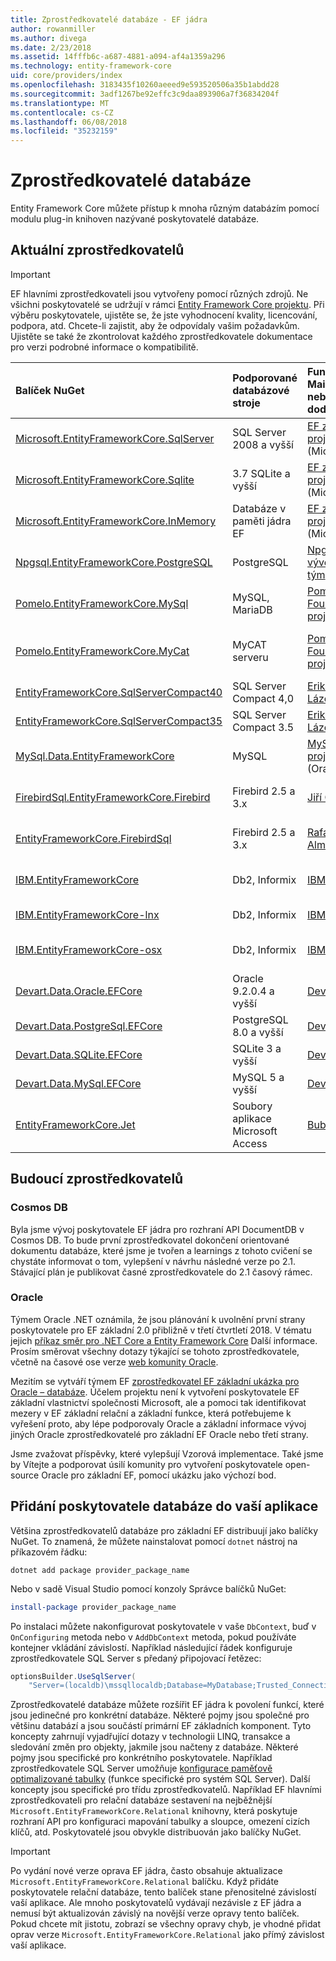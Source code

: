 ```yaml
---
title: Zprostředkovatelé databáze - EF jádra
author: rowanmiller
ms.author: divega
ms.date: 2/23/2018
ms.assetid: 14fffb6c-a687-4881-a094-af4a1359a296
ms.technology: entity-framework-core
uid: core/providers/index
ms.openlocfilehash: 3183435f10260aeeed9e593520506a35b1abdd28
ms.sourcegitcommit: 3adf1267be92effc3c9daa893906a7f36834204f
ms.translationtype: MT
ms.contentlocale: cs-CZ
ms.lasthandoff: 06/08/2018
ms.locfileid: "35232159"
---
```

# <a name="database-providers"></a>Zprostředkovatelé databáze

Entity Framework Core můžete přístup k mnoha různým databázím pomocí modulu plug-in knihoven nazývané poskytovatelé databáze.

## <a name="current-providers"></a>Aktuální zprostředkovatelů
> [!IMPORTANT]  
> EF hlavními zprostředkovateli jsou vytvořeny pomocí různých zdrojů. Ne všichni poskytovatelé se udržují v rámci [Entity Framework Core projektu](https://github.com/aspnet/EntityFrameworkCore). Při výběru poskytovatele, ujistěte se, že jste vyhodnocení kvality, licencování, podpora, atd. Chcete-li zajistit, aby že odpovídaly vašim požadavkům. Ujistěte se také že zkontrolovat každého zprostředkovatele dokumentace pro verzi podrobné informace o kompatibilitě.

| Balíček NuGet                                                                                                        | Podporované databázové stroje | Funkce Maintainer nebo dodavatele                                                           | Poznámky k nebo požadavky             | Užitečné odkazy                                                                                                                                                                                       |
|:---------------------------------------------------------------------------------------------------------------------|:---------------------------|:------------------------------------------------------------------------------|:---------------------------------|:---------------------------------------------------------------------------------------------------------------------------------------------------------------------------------------------------|
| [Microsoft.EntityFrameworkCore.SqlServer](https://www.nuget.org/packages/Microsoft.EntityFrameworkCore.SqlServer)    | SQL Server 2008 a vyšší    | [EF základní projekt](https://github.com/aspnet/EntityFrameworkCore/) (Microsoft) |                                  | [Dokumentace](xref:core/providers/sql-server/index)                                                                                                                                                       |
| [Microsoft.EntityFrameworkCore.Sqlite](https://www.nuget.org/packages/Microsoft.EntityFrameworkCore.Sqlite)          | 3.7 SQLite a vyšší         | [EF základní projekt](https://github.com/aspnet/EntityFrameworkCore/) (Microsoft) |                                  | [Dokumentace](xref:core/providers/sqlite/index)                                                                                                                                                           |
| [Microsoft.EntityFrameworkCore.InMemory](https://www.nuget.org/packages/Microsoft.EntityFrameworkCore.InMemory)      | Databáze v paměti jádra EF | [EF základní projekt](https://github.com/aspnet/EntityFrameworkCore/) (Microsoft) | Určené jenom pro testování                 | [Dokumentace](xref:core/providers/in-memory/index)                                                                                                                                                        |
| [Npgsql.EntityFrameworkCore.PostgreSQL](https://www.nuget.org/packages/Npgsql.EntityFrameworkCore.PostgreSQL)      | PostgreSQL                 | [Npgsql vývojový tým](https://github.com/npgsql)                          |                                  | [Dokumentace](http://www.npgsql.org/efcore/index.html)                                                                                                                                                    |
| [Pomelo.EntityFrameworkCore.MySql](https://www.nuget.org/packages/Pomelo.EntityFrameworkCore.MySql)                  | MySQL, MariaDB             | [Pomelo Foundation projektu](https://github.com/PomeloFoundation)              |                                  | [Soubor Readme](https://github.com/PomeloFoundation/Pomelo.EntityFrameworkCore.MySql/blob/master/README.md)                                                                                               |
| [Pomelo.EntityFrameworkCore.MyCat](https://www.nuget.org/packages/Pomelo.EntityFrameworkCore.MyCat)                  | MyCAT serveru               | [Pomelo Foundation projektu](https://github.com/PomeloFoundation)              | Předběžné verze, až jádro EF 1.1   | [Soubor Readme](https://github.com/PomeloFoundation/Pomelo.EntityFrameworkCore.MyCat/blob/master/README.md)                                                                                               |
| [EntityFrameworkCore.SqlServerCompact40](https://www.nuget.org/packages/EntityFrameworkCore.SqlServerCompact40)      | SQL Server Compact 4,0     | [Erik Ejlskov Lázecký](https://github.com/ErikEJ/)                             | .NET Framework                   | [wiki](https://github.com/ErikEJ/EntityFramework.SqlServerCompact/wiki/Using-EF-Core-with-SQL-Server-Compact-in-Traditional-.NET-Applications)                                                     |
| [EntityFrameworkCore.SqlServerCompact35](https://www.nuget.org/packages/EntityFrameworkCore.SqlServerCompact35)      | SQL Server Compact 3.5     | [Erik Ejlskov Lázecký](https://github.com/ErikEJ/)                             | .NET Framework                   | [wiki](https://github.com/ErikEJ/EntityFramework.SqlServerCompact/wiki/Using-EF-Core-with-SQL-Server-Compact-in-Traditional-.NET-Applications)                                                     |
| [MySql.Data.EntityFrameworkCore](https://www.nuget.org/packages/MySql.Data.EntityFrameworkCore)                      | MySQL                      | [MySQL projektu](http://dev.mysql.com) (Oracle)                                | Předběžné verze                      | [Dokumentace](https://dev.mysql.com/doc/connector-net/en/)                                                                                                                                                |
| [FirebirdSql.EntityFrameworkCore.Firebird](https://www.nuget.org/packages/FirebirdSql.EntityFrameworkCore.Firebird/) | Firebird 2.5 a 3.x       | [Jiří Činčura](https://github.com/cincuranet)                                 | A vyšší EF základní 2.0 | [Dokumentace](https://github.com/cincuranet/FirebirdSql.Data.FirebirdClient/blob/master/Provider/docs/entity-framework-core.md)                                                                    |
| [EntityFrameworkCore.FirebirdSql](https://www.nuget.org/packages/EntityFrameworkCore.FirebirdSql/)                   | Firebird 2.5 a 3.x       | [Rafael Almeida](https://github.com/ralmsdeveloper)                           | A vyšší EF základní 2.0              | [wiki](https://github.com/ralmsdeveloper/EntityFrameworkCore.FirebirdSQL/wiki)                                                                                                                     |
| [IBM.EntityFrameworkCore](https://www.nuget.org/packages/IBM.EntityFrameworkCore)                                    | Db2, Informix              | [IBM](https://ibm.com)                                                        | Verze systému Windows                  | [Blog](https://www.ibm.com/developerworks/community/blogs/96960515-2ea1-4391-8170-b0515d08e4da/entry/Creating_Entity_Data_Model_using_IBM_Data_Server_providers_for_Entity_Framework_Core?lang=en) |
| [IBM.EntityFrameworkCore-lnx](https://www.nuget.org/packages/IBM.EntityFrameworkCore-lnx)                            | Db2, Informix              | [IBM](https://ibm.com)                                                        | Linux verze                    | [Blog](https://www.ibm.com/developerworks/community/blogs/96960515-2ea1-4391-8170-b0515d08e4da/entry/Creating_Entity_Data_Model_using_IBM_Data_Server_providers_for_Entity_Framework_Core?lang=en) |
| [IBM.EntityFrameworkCore-osx](https://www.nuget.org/packages/IBM.EntityFrameworkCore-osx)                            | Db2, Informix              | [IBM](https://ibm.com)                                                        | verze systému macOS                    | [Blog](https://www.ibm.com/developerworks/community/blogs/96960515-2ea1-4391-8170-b0515d08e4da/entry/Creating_Entity_Data_Model_using_IBM_Data_Server_providers_for_Entity_Framework_Core?lang=en) |
| [Devart.Data.Oracle.EFCore](https://www.nuget.org/packages/Devart.Data.Oracle.EFCore/)                               | Oracle 9.2.0.4 a vyšší     | [DevArt](https://www.devart.com/)                                             | Placené                             | [Dokumentace](https://www.devart.com/dotconnect/oracle/docs/)                                                                                                                                             |
| [Devart.Data.PostgreSql.EFCore](https://www.nuget.org/packages/Devart.Data.PostgreSql.EFCore/)                       | PostgreSQL 8.0 a vyšší     | [DevArt](https://www.devart.com/)                                             | Placené                             | [Dokumentace](https://www.devart.com/dotconnect/postgresql/docs/)                                                                                                                                         |
| [Devart.Data.SQLite.EFCore](https://www.nuget.org/packages/Devart.Data.SQLite.EFCore/)                               | SQLite 3 a vyšší           | [DevArt](https://www.devart.com/)                                             | Placené                             | [Dokumentace](https://www.devart.com/dotconnect/sqlite/docs/)                                                                                                                                             |
| [Devart.Data.MySql.EFCore](https://www.nuget.org/packages/Devart.Data.MySql.EFCore/)                                 | MySQL 5 a vyšší            | [DevArt](https://www.devart.com/)                                             | Placené                             | [Dokumentace](https://www.devart.com/dotconnect/mysql/docs/)                                                                                                                                              |
| [EntityFrameworkCore.Jet](https://www.nuget.org/packages/EntityFrameworkCore.Jet/)                                   | Soubory aplikace Microsoft Access     | [Bubi](https://github.com/bubibubi)                                           | Základní EF 2.0, .NET Framework      | [Soubor Readme](https://github.com/bubibubi/EntityFrameworkCore.Jet/blob/master/docs/README.md)                                                                                                           |

## <a name="future-providers"></a>Budoucí zprostředkovatelů

### <a name="cosmos-db"></a>Cosmos DB

Byla jsme vývoj poskytovatele EF jádra pro rozhraní API DocumentDB v Cosmos DB. To bude první zprostředkovatel dokončení orientované dokumentu databáze, které jsme je tvořen a learnings z tohoto cvičení se chystáte informovat o tom, vylepšení v návrhu následné verze po 2.1. Stávající plán je publikovat časné zprostředkovatele do 2.1 časový rámec.

### <a name="oracle"></a>Oracle
Týmem Oracle .NET oznámila, že jsou plánování k uvolnění první strany poskytovatele pro EF základní 2.0 přibližně v třetí čtvrtletí 2018. V tématu jejich [příkaz směr pro .NET Core a Entity Framework Core](http://www.oracle.com/technetwork/topics/dotnet/tech-info/odpnet-dotnet-ef-core-sod-4395108.pdf) Další informace.
Prosím směrovat všechny dotazy týkající se tohoto zprostředkovatele, včetně na časové ose verze [web komunity Oracle](https://community.oracle.com/).

Mezitím se vytváří týmem EF [zprostředkovatel EF základní ukázka pro Oracle – databáze](https://github.com/aspnet/EntityFrameworkCore/blob/dev/samples/OracleProvider/README.md). Účelem projektu není k vytvoření poskytovatele EF základní vlastnictví společnosti Microsoft, ale a pomoci tak identifikovat mezery v EF základní relační a základní funkce, která potřebujeme k vyřešení proto, aby lépe podporovaly Oracle a základní informace vývoj jiných Oracle zprostředkovatelé pro základní EF Oracle nebo třetí strany.

Jsme zvažovat příspěvky, které vylepšují Vzorová implementace. Také jsme by Vítejte a podporovat úsilí komunity pro vytvoření poskytovatele open-source Oracle pro základní EF, pomocí ukázku jako výchozí bod.

## <a name="adding-a-database-provider-to-your-application"></a>Přidání poskytovatele databáze do vaší aplikace

Většina zprostředkovatelů databáze pro základní EF distribuují jako balíčky NuGet. To znamená, že můžete nainstalovat pomocí `dotnet` nástroj na příkazovém řádku:

``` console
dotnet add package provider_package_name
```

Nebo v sadě Visual Studio pomocí konzoly Správce balíčků NuGet:

``` powershell
install-package provider_package_name
```

Po instalaci můžete nakonfigurovat poskytovatele v vaše `DbContext`, buď v `OnConfiguring` metoda nebo v `AddDbContext` metoda, pokud používáte kontejner vkládání závislostí. Například následující řádek konfiguruje zprostředkovatele SQL Server s předaný připojovací řetězec:

``` csharp
optionsBuilder.UseSqlServer(
    "Server=(localdb)\mssqllocaldb;Database=MyDatabase;Trusted_Connection=True;");
```  

Zprostředkovatelé databáze můžete rozšířit EF jádra k povolení funkcí, které jsou jedinečné pro konkrétní databáze. Některé pojmy jsou společné pro většinu databází a jsou součástí primární EF základních komponent. Tyto koncepty zahrnují vyjadřující dotazy v technologii LINQ, transakce a sledování změn pro objekty, jakmile jsou načteny z databáze. Některé pojmy jsou specifické pro konkrétního poskytovatele. Například zprostředkovatele SQL Server umožňuje [konfigurace paměťově optimalizované tabulky](xref:core/providers/sql-server/memory-optimized-tables) (funkce specifické pro systém SQL Server). Další koncepty jsou specifické pro třídu zprostředkovatelů. Například EF hlavními zprostředkovateli pro relační databáze sestavení na nejběžnější `Microsoft.EntityFrameworkCore.Relational` knihovny, která poskytuje rozhraní API pro konfiguraci mapování tabulky a sloupce, omezení cizích klíčů, atd. Poskytovatelé jsou obvykle distribuován jako balíčky NuGet.

> [!IMPORTANT]  
> Po vydání nové verze oprava EF jádra, často obsahuje aktualizace `Microsoft.EntityFrameworkCore.Relational` balíčku. Když přidáte poskytovatele relační databáze, tento balíček stane přenositelné závislostí vaší aplikace. Ale mnoho poskytovatelů vydávají nezávisle z EF jádra a nemusí být aktualizován závislý na novější verze opravy tento balíček. Pokud chcete mít jistotu, zobrazí se všechny opravy chyb, je vhodné přidat oprav verze `Microsoft.EntityFrameworkCore.Relational` jako přímý závislost vaší aplikace.
